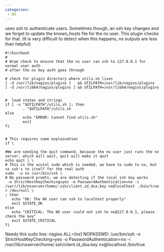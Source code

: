 ```yaml
---
categories:
 - NX
---
```

<NX> uses ssh to authenticate users. Sometimes though, an ssh key
changes and we forget to update the known\_hosts file for the nx user.
This plugin checks for that. (It is very difficult to detect when this
happens, nx outputs are less than helpful)

    #!/bin/bash
    #
    # Nrpe check to ensure that the nx user can ssh to 127.0.0.1 for normal user auth
    # after the nx key auth goes through

    # check for plugin directory where utils.sh lives
    [ -d /usr/lib/nagios/plugins ]   && UTILPATH=/usr/lib/nagios/plugins
    [ -d /usr/lib64/nagios/plugins ] && UTILPATH=/usr/lib64/nagios/plugins


    #  load states and strings
    if [ -x "$UTILPATH"/utils.sh ]; then
            . "$UTILPATH"/utils.sh
    else
            echo "ERROR: Cannot find utils.sh"
            exit
    fi


    # This requires some explaination
    if \

    #We are sending the quit command, because the nx user just runs the nx server, which will wait, quit will make it quit
    echo quit | \ 
    # This is the acutal sudo which is needed, we have to sudo to nx, but nx ssh's to itself for the real auth
    sudo  -u nx /usr/bin/ssh \
    # No password promts, we are detecting if the local ssh key works
     -o StrictHostKeyChecking=yes -o PasswordAuthentication=no -i /var//lib/nxserver/home/.ssh/client.id_dsa.key nx@localhost  /bin/true > /dev/null \ 
    ; then
       echo "OK: The NX user can ssh to localhost properly"
       exit $STATE_OK
    else
       echo "CRITICAL: The NX user could not ssh to nx@127.0.0.1, please check the key"
       exit $STATE_CRITICAL
    fi

Needs this sudo line: nagios ALL=(nx) NOPASSWD: /usr/bin/ssh -o
StrictHostKeyChecking=yes -o PasswordAuthentication=no -i
/var//lib/nxserver/home/.ssh/client.id\_dsa.key nx@localhost /bin/true


